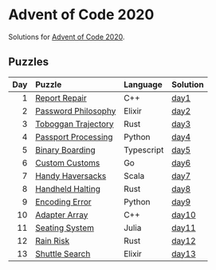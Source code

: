 # Advent of Code 2020

Solutions for [Advent of Code 2020](https://adventofcode.com/2020).

## Puzzles

| Day | Puzzle | Language | Solution |
| --: | :----- | :------- | :------- |
| 1 | [Report Repair](https://adventofcode.com/2020/day/1) | C++ | [day1](https://github.com/mnajda/advent-of-code-2020/tree/main/day1) |
| 2 | [Password Philosophy](https://adventofcode.com/2020/day/2) | Elixir | [day2](https://github.com/mnajda/advent-of-code-2020/tree/main/day2) |
| 3 | [Toboggan Trajectory](https://adventofcode.com/2020/day/3) | Rust | [day3](https://github.com/mnajda/advent-of-code-2020/tree/main/day3) |
| 4 | [Passport Processing](https://adventofcode.com/2020/day/4) | Python | [day4](https://github.com/mnajda/advent-of-code-2020/tree/main/day4) |
| 5 | [Binary Boarding](https://adventofcode.com/2020/day/5) | Typescript | [day5](https://github.com/mnajda/advent-of-code-2020/tree/main/day5) |
| 6 | [Custom Customs](https://adventofcode.com/2020/day/6) | Go | [day6](https://github.com/mnajda/advent-of-code-2020/tree/main/day6) |
| 7 | [Handy Haversacks](https://adventofcode.com/2020/day/7) | Scala | [day7](https://github.com/mnajda/advent-of-code-2020/tree/main/day7) |
| 8 | [Handheld Halting](https://adventofcode.com/2020/day/8) | Rust | [day8](https://github.com/mnajda/advent-of-code-2020/tree/main/day8) |
| 9 | [Encoding Error](https://adventofcode.com/2020/day/9) | Python | [day9](https://github.com/mnajda/advent-of-code-2020/tree/main/day9) |
| 10 | [Adapter Array](https://adventofcode.com/2020/day/10) | C++ | [day10](https://github.com/mnajda/advent-of-code-2020/tree/main/day10) |
| 11 | [Seating System](https://adventofcode.com/2020/day/11) | Julia | [day11](https://github.com/mnajda/advent-of-code-2020/tree/main/day11) |
| 12 | [Rain Risk](https://adventofcode.com/2020/day/12) | Rust | [day12](https://github.com/mnajda/advent-of-code-2020/tree/main/day12) |
| 13 | [Shuttle Search](https://adventofcode.com/2020/day/13) | Elixir | [day13](https://github.com/mnajda/advent-of-code-2020/tree/main/day13) |
